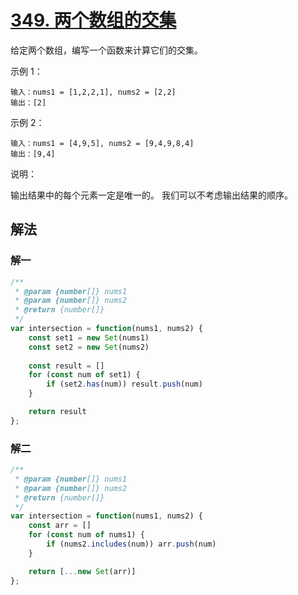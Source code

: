 # [349. 两个数组的交集](https://leetcode-cn.com/problems/intersection-of-two-arrays/)
给定两个数组，编写一个函数来计算它们的交集。

 

示例 1：
```
输入：nums1 = [1,2,2,1], nums2 = [2,2]
输出：[2]
```
示例 2：
```
输入：nums1 = [4,9,5], nums2 = [9,4,9,8,4]
输出：[9,4]
```

说明：

输出结果中的每个元素一定是唯一的。
我们可以不考虑输出结果的顺序。

## 解法
### 解一
```js
/**
 * @param {number[]} nums1
 * @param {number[]} nums2
 * @return {number[]}
 */
var intersection = function(nums1, nums2) {
    const set1 = new Set(nums1)
    const set2 = new Set(nums2)
    
    const result = []
    for (const num of set1) {
        if (set2.has(num)) result.push(num)
    }

    return result
};
```
### 解二
```js
/**
 * @param {number[]} nums1
 * @param {number[]} nums2
 * @return {number[]}
 */
var intersection = function(nums1, nums2) {
    const arr = []
    for (const num of nums1) {
        if (nums2.includes(num)) arr.push(num)
    }

    return [...new Set(arr)]
};
```
